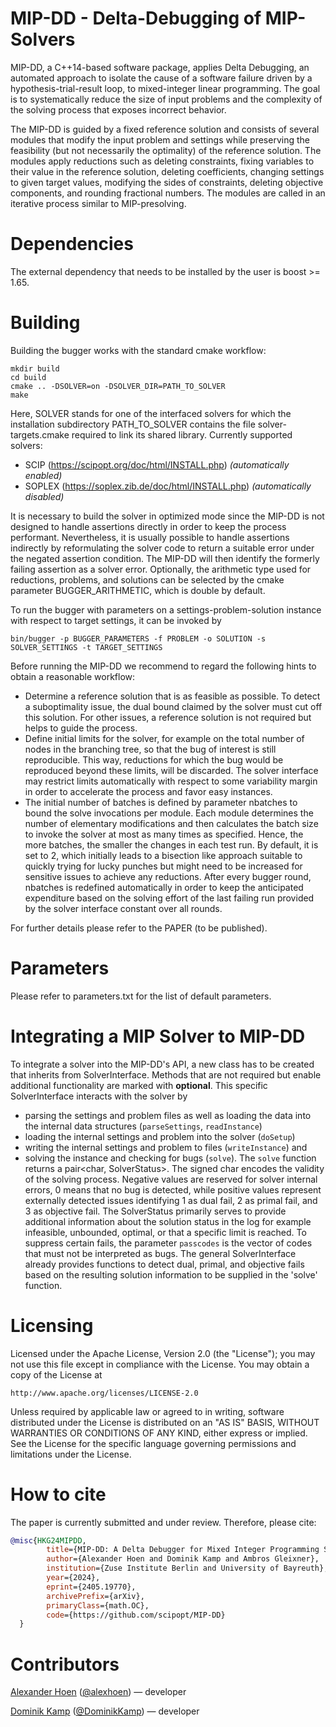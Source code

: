 MIP-DD - Delta-Debugging of MIP-Solvers
========================================

MIP-DD, a C++14-based software package, applies Delta Debugging, an automated approach to isolate the cause of a software failure driven by a hypothesis-trial-result loop, to mixed-integer linear programming.
The goal is to systematically reduce the size of input problems and the complexity of the solving process that exposes incorrect behavior.

The MIP-DD is guided by a fixed reference solution and consists of several modules that modify the input problem and settings while preserving the feasibility
(but not necessarily the optimality) of the reference solution. The modules apply reductions such as deleting constraints, fixing variables to their value in the
reference solution, deleting coefficients, changing settings to given target values, modifying the sides of constraints, deleting objective components, and rounding fractional numbers.
The modules are called in an iterative process similar to MIP-presolving.

# Dependencies

The external dependency that needs to be installed by the user is boost >= 1.65.

# Building

Building the bugger works with the standard cmake workflow:
```
mkdir build
cd build
cmake .. -DSOLVER=on -DSOLVER_DIR=PATH_TO_SOLVER
make
```
Here, SOLVER stands for one of the interfaced solvers for which the installation subdirectory PATH_TO_SOLVER contains the file solver-targets.cmake required to link its shared library.
Currently supported solvers:

- SCIP (https://scipopt.org/doc/html/INSTALL.php) _(automatically enabled)_
- SOPLEX (https://soplex.zib.de/doc/html/INSTALL.php) _(automatically disabled)_

It is necessary to build the solver in optimized mode since the MIP-DD is not designed to handle assertions directly in order to keep the process performant.
Nevertheless, it is usually possible to handle assertions indirectly by reformulating the solver code to return a suitable error under the negated assertion condition.
The MIP-DD will then identify the formerly failing assertion as a solver error.
Optionally, the arithmetic type used for reductions, problems, and solutions can be selected by the cmake parameter BUGGER_ARITHMETIC, which is double by default.

To run the bugger with parameters on a settings-problem-solution instance with respect to target settings, it can be invoked by
```
bin/bugger -p BUGGER_PARAMETERS -f PROBLEM -o SOLUTION -s SOLVER_SETTINGS -t TARGET_SETTINGS
```

Before running the MIP-DD we recommend to regard the following hints to obtain a reasonable workflow:
* Determine a reference solution that is as feasible as possible. To detect a suboptimality issue, the dual bound claimed by the solver must cut off this solution. For other issues, a reference solution is not required but helps to guide the process.
* Define initial limits for the solver, for example on the total number of nodes in the branching tree, so that the bug of interest is still reproducible. This way, reductions for which the bug would be reproduced beyond these limits, will be discarded. The solver interface may restrict limits automatically with respect to some variability margin in order to accelerate the process and favor easy instances.
* The initial number of batches is defined by parameter nbatches to bound the solve invocations per module. Each module determines the number of elementary modifications and then calculates the batch size to invoke the solver at most as many times as specified. Hence, the more batches, the smaller the changes in each test run. By default, it is set to 2, which initially leads to a bisection like approach suitable to quickly trying for lucky punches but might need to be increased for sensitive issues to achieve any reductions. After every bugger round, nbatches is redefined automatically in order to keep the anticipated expenditure based on the solving effort of the last failing run provided by the solver interface constant over all rounds.

For further details please refer to the PAPER (to be published).

# Parameters

Please refer to parameters.txt for the list of default parameters.

# Integrating a MIP Solver to MIP-DD

To integrate a solver into the MIP-DD's API, a new class has to be created that inherits from SolverInterface.
Methods that are not required but enable additional functionality are marked with **optional**.
This specific SolverInterface interacts with the solver by
* parsing the settings and problem files as well as loading the data into the internal data structures (`parseSettings`, `readInstance`)
* loading the internal settings and problem into the solver (`doSetup`)
* writing the internal settings and problem to files (`writeInstance`) and
* solving the instance and checking for bugs (`solve`).
  The `solve` function returns a pair<char, SolverStatus>. The signed char encodes the validity of the solving process. Negative values are reserved for solver internal errors, 0 means that no bug is detected, while positive values represent externally detected issues identifying 1 as dual fail, 2 as primal fail, and 3 as objective fail. The SolverStatus primarily serves to provide additional information about the solution status in the log for example infeasible, unbounded, optimal, or that a specific limit is reached. To suppress certain fails, the parameter `passcodes` is the vector of codes that must not be interpreted as bugs.
  The general SolverInterface already provides functions to detect dual, primal, and objective fails based on the resulting solution information to be supplied in the 'solve' function.

# Licensing

Licensed under the Apache License, Version 2.0 (the "License");
you may not use this file except in compliance with the License.
You may obtain a copy of the License at

    http://www.apache.org/licenses/LICENSE-2.0

Unless required by applicable law or agreed to in writing, software
distributed under the License is distributed on an "AS IS" BASIS,
WITHOUT WARRANTIES OR CONDITIONS OF ANY KIND, either express or implied.
See the License for the specific language governing permissions and
limitations under the License.

# How to cite

The paper is currently submitted and under review. Therefore, please cite:
```bibtex
@misc{HKG24MIPDD,
        title={MIP-DD: A Delta Debugger for Mixed Integer Programming Solvers}, 
        author={Alexander Hoen and Dominik Kamp and Ambros Gleixner},
        institution={Zuse Institute Berlin and University of Bayreuth},
        year={2024},
        eprint={2405.19770},
        archivePrefix={arXiv},
        primaryClass={math.OC},
        code={https://github.com/scipopt/MIP-DD}
  }
```

# Contributors

[Alexander Hoen](https://www.zib.de/members/hoen)  ([@alexhoen](https://github.com/alexhoen)) &mdash; developer

[Dominik Kamp](https://www.wm.uni-bayreuth.de/de/team/kamp_dominik/index.php) ([@DominikKamp](https://github.com/DominikKamp)) &mdash; developer

